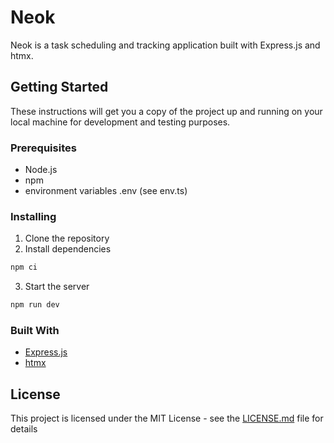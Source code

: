 # Neok

Neok is a task scheduling and tracking application built with Express.js and htmx.

## Getting Started

These instructions will get you a copy of the project up and running on your local machine for development and testing purposes.

### Prerequisites

- Node.js
- npm
- environment variables .env (see env.ts)

### Installing

1. Clone the repository
2. Install dependencies

```bash
npm ci
```

3. Start the server

```bash
npm run dev
```

### Built With

- [Express.js](https://expressjs.com/)
- [htmx](https://htmx.org/)

## License

This project is licensed under the MIT License - see the [LICENSE.md](LICENSE.md) file for details
